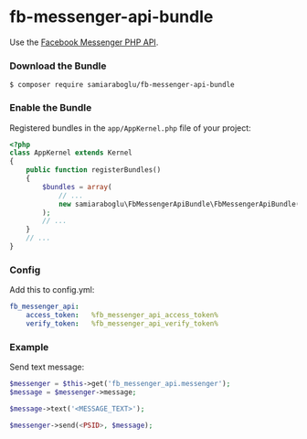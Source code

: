 # fb-messenger-api-bundle

Use the [Facebook Messenger PHP API](https://github.com/samiaraboglu/fb-messenger-bot-php).

### Download the Bundle

```console
$ composer require samiaraboglu/fb-messenger-api-bundle
```

### Enable the Bundle

Registered bundles in the `app/AppKernel.php` file of your project:

```php
<?php
class AppKernel extends Kernel
{
    public function registerBundles()
    {
        $bundles = array(
            // ...
            new samiaraboglu\FbMessengerApiBundle\FbMessengerApiBundle(),
        );
        // ...
    }
    // ...
}
```

### Config
Add this to config.yml:

```yaml
fb_messenger_api:
    access_token:   %fb_messenger_api_access_token%
    verify_token:   %fb_messenger_api_verify_token%
```

### Example
Send text message:

```php
$messenger = $this->get('fb_messenger_api.messenger');
$message = $messenger->message;

$message->text('<MESSAGE_TEXT>');

$messenger->send(<PSID>, $message);
```